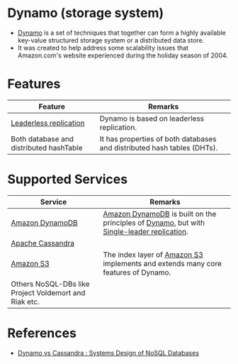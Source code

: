 # Dynamo (storage system)
- [Dynamo](https://en.wikipedia.org/wiki/Dynamo_(storage_system)) is a set of techniques that together can form a highly available key-value structured storage system or a distributed data store. 
- It was created to help address some scalability issues that Amazon.com's website experienced during the holiday season of 2004.

# Features

| Feature                                                               | Remarks                                                                 |
|-----------------------------------------------------------------------|-------------------------------------------------------------------------|
| [Leaderless replication](../4_Consistency&Replication/Replication.md) | Dynamo is based on leaderless replication.                              |
| Both database and distributed hashTable                               | It has properties of both databases and distributed hash tables (DHTs). |

# Supported Services

| Service                                                                            | Remarks                                                                                                                                                                                                         |
|------------------------------------------------------------------------------------|-----------------------------------------------------------------------------------------------------------------------------------------------------------------------------------------------------------------|
| [Amazon DynamoDB](../../2_AWS/1_DatabaseServices/AmazonDynamoDB/Readme.md) | [Amazon DynamoDB](../../2_AWS/1_DatabaseServices/AmazonDynamoDB/Readme.md) is built on the principles of [Dynamo](), but with [Single-leader replication](../4_Consistency&Replication/Replication.md). |
| [Apache Cassandra](../11_WideColumn-Databases/ApacheCasandra.md)                   |                                                                                                                                                                                                                 |
| [Amazon S3](../../2_AWS/6_StorageServices/3_S3ObjectStorage/Readme.md)     | The index layer of [Amazon S3](../../2_AWS/6_StorageServices/3_S3ObjectStorage/Readme.md) implements and extends many core features of Dynamo.                                                          |
| Others NoSQL-DBs like Project Voldemort and Riak etc.                              |                                                                                                                                                                                                                 |

# References
- [Dynamo vs Cassandra : Systems Design of NoSQL Databases](https://sujithjay.com/data-systems/dynamo-cassandra/)
